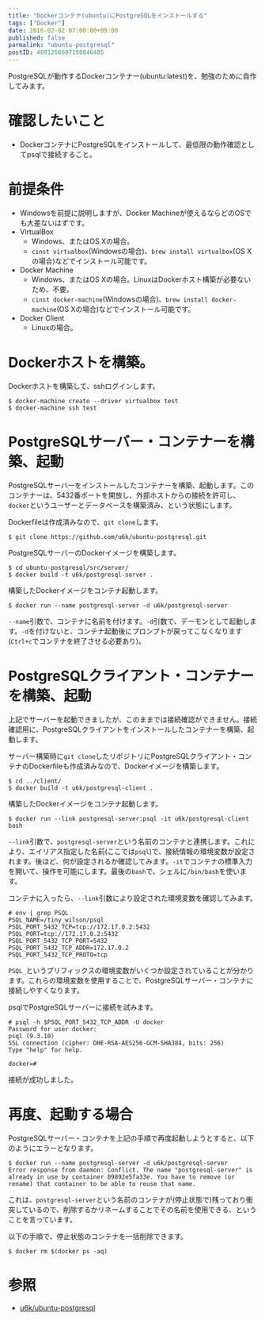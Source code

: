 ```yaml
---
title: "Dockerコンテナ(ubuntu)にPostgreSQLをインストールする"
tags: ["Docker"]
date: 2016-02-02 07:00:00+09:00
published: false
parmalink: "ubuntu-postgresql"
postID: 4891266697190846485
---
```


PostgreSQLが動作するDockerコンテナー(ubuntu:latest)を、勉強のために自作してみます。

<!-- more -->

# 確認したいこと

* DockerコンテナにPostgreSQLをインストールして、最低限の動作確認としてpsqlで接続すること。

# 前提条件

* Windowsを前提に説明しますが、Docker Machineが使えるならどのOSでも大差ないはずです。
* VirtualBox
    * Windows、またはOS Xの場合。
    * `cinst virtualbox`(Windowsの場合)、`brew install virtualbox`(OS Xの場合)などでインストール可能です。
* Docker Machine
    * Windows、またはOS Xの場合。LinuxはDockerホスト構築が必要ないため、不要。
    * `cinst docker-machine`(Windowsの場合)、`brew install docker-machine`(OS Xの場合)などでインストール可能です。
* Docker Client
    * Linuxの場合。

# Dockerホストを構築。

Dockerホストを構築して、sshログインします。

```
$ docker-machine create --driver virtualbox test
$ docker-machine ssh test
```

# PostgreSQLサーバー・コンテナーを構築、起動

PostgreSQLサーバーをインストールしたコンテナーを構築、起動します。このコンテナーは、5432番ポートを開放し、外部ホストからの接続を許可し、`docker`というユーザーとデータベースを構築済み、という状態にします。

Dockerfileは作成済みなので、`git clone`します。

```
$ git clone https://github.com/u6k/ubuntu-postgresql.git
```

PostgreSQLサーバーのDockerイメージを構築します。

```
$ cd ubuntu-postgresql/src/server/
$ docker build -t u6k/postgresql-server .
```

構築したDockerイメージをコンテナ起動します。

```
$ docker run --name postgresql-server -d u6k/postgresql-server
```

`--name`引数で、コンテナに名前を付けます。`-d`引数で、デーモンとして起動します。`-d`を付けないと、コンテナ起動後にプロンプトが戻ってこなくなります(`Ctrl+c`でコンテナを終了させる必要あり)。

# PostgreSQLクライアント・コンテナーを構築、起動

上記でサーバーを起動できましたが、このままでは接続確認ができません。接続確認用に、PostgreSQLクライアントをインストールしたコンテナーを構築、起動します。

サーバー構築時に`git clone`したリポジトリにPostgreSQLクライアント・コンテナのDockerfileも作成済みなので、Dockerイメージを構築します。

```
$ cd ../client/
$ docker build -t u6k/postgresql-client .
```

構築したDockerイメージをコンテナ起動します。

```
$ docker run --link postgresql-server:psql -it u6k/postgresql-client bash
```

`--link`引数で、`postgresql-server`という名前のコンテナと連携します。これにより、エイリアス指定した名前(ここでは`psql`)で、接続情報の環境変数が設定されます。後ほど、何が設定されるか確認してみます。`-it`でコンテナの標準入力を開いて、操作を可能にします。最後の`bash`で、シェルに`/bin/bash`を使います。

コンテナに入ったら、`--link`引数により設定された環境変数を確認してみます。

```
# env | grep PSQL
PSQL_NAME=/tiny_wilson/psql
PSQL_PORT_5432_TCP=tcp://172.17.0.2:5432
PSQL_PORT=tcp://172.17.0.2:5432
PSQL_PORT_5432_TCP_PORT=5432
PSQL_PORT_5432_TCP_ADDR=172.17.0.2
PSQL_PORT_5432_TCP_PROTO=tcp
```

`PSQL_`というプリフィックスの環境変数がいくつか設定されていることが分かります。これらの環境変数を使用することで、PostgreSQLサーバー・コンテナに接続しやすくなります。

psqlでPostgreSQLサーバーに接続を試みます。

```
# psql -h $PSQL_PORT_5432_TCP_ADDR -U docker
Password for user docker:
psql (9.3.10)
SSL connection (cipher: DHE-RSA-AES256-GCM-SHA384, bits: 256)
Type "help" for help.

docker=#
```

接続が成功しました。

# 再度、起動する場合

PostgreSQLサーバー・コンテナを上記の手順で再度起動しようとすると、以下のようにエラーとなります。

```
$ docker run --name postgresql-server -d u6k/postgresql-server
Error response from daemon: Conflict. The name "postgresql-server" is already in use by container 09892e5fa33e. You have to remove (or rename) that container to be able to reuse that name.
```

これは、`postgresql-server`という名前のコンテナが(停止状態で)残っており衝突しているので、削除するかリネームすることでその名前を使用できる、ということを言っています。

以下の手順で、停止状態のコンテナを一括削除できます。

```
$ docker rm $(docker ps -aq)
```

# 参照

* [u6k/ubuntu-postgresql](https://github.com/u6k/ubuntu-postgresql)
